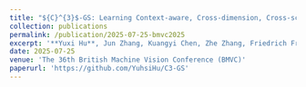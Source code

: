 ```yaml
---
title: "${C}^{3}$-GS: Learning Context-aware, Cross-dimension, Cross-scale Feature for Generalizable Gaussian Splatting"
collection: publications
permalink: /publication/2025-07-25-bmvc2025
excerpt: '**Yuxi Hu**, Jun Zhang, Kuangyi Chen, Zhe Zhang, Friedrich Fraundorfer\*'
date: 2025-07-25
venue: 'The 36th British Machine Vision Conference (BMVC)'
paperurl: 'https://github.com/YuhsiHu/C3-GS'
---
```

